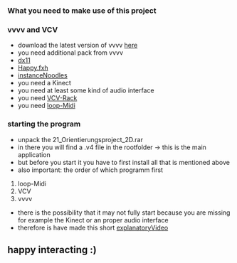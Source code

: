 ### What you need to make use of this project

### vvvv and VCV
* download the latest version of vvvv [here](https://vvvv.org/downloads)
* you need additional pack from vvvv
* [dx11](https://vvvv.org/contribution/directx11-nodes)
* [Happy.fxh](https://vvvv.org/contribution/happy.fxh)
* [instanceNoodles](https://vvvv.org/contribution/instance-noodles)
* you need a Kinect 
* you need at least some kind of audio interface
* you need [VCV-Rack](https://vcvrack.com/)
* you need [loop-Midi](https://www.tobias-erichsen.de/software/loopmidi.html)

### starting the program
* unpack the 21_Orientierungsproject_2D.rar
* in there you will find a .v4 file in the rootfolder -> this is the main application
* but before you start it you have to first install all that is mentioned above
* also important: the order of which programm first
1. loop-Midi
2. VCV
3. vvvv
* there is the possibility that it may not fully start because you are missing for example the Kinect or an proper audio interface  
* therefore is have made this short [explanatoryVideo](https://1drv.ms/v/s!AuYNJNLvJdI8iPVP79pB7C1f_co-eQ?e=YlWnH0)
  
## happy interacting :)